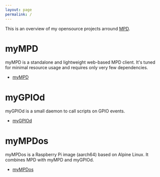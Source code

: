 ```yaml
---
layout: page
permalink: /
---
```


This is an overview of my opensource projects arround [MPD](https://www.musicpd.org/).

# myMPD

myMPD is a standalone and lightweight web-based MPD client. It's tuned for minimal resource usage and requires only very few dependencies.

- [myMPD](/mympd)

# myGPIOd

myGPIOd is a small daemon to call scripts on GPIO events.

- [myGPIOd](/mygpiod)

# myMPDos

myMPDos is a Raspberry Pi image (aarch64) based on Alpine Linux. It combines MPD with myMPD and myGPIOd.

- [myMPDos](/mympdos)
